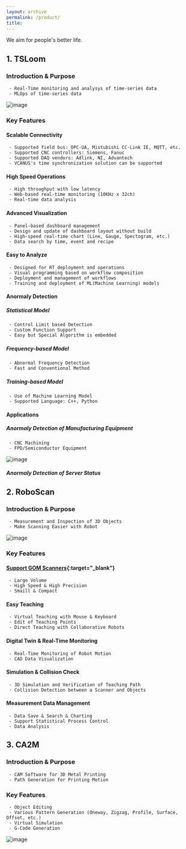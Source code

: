```yaml
---
layout: archive
permalink: /product/
title: 
---
```


We aim for people's better life.

## 1. TSLoom
### Introduction & Purpose
```
 - Real-Time monitoring and analysys of time-series data
 - MLOps of time-series data
```
![image](https://github.com/vcanus/vcanus.github.io/assets/33934527/f9cc1e1e-8370-4f04-b45f-f9d88aa89a58)


### Key Features
#### Scalable Connectivity 
```
 - Supported field bus: OPC-UA, Mistubishi CC-Link IE, MQTT, etc.
 - Supported CNC controllers: Siemens, Fanuc
 - Supported DAQ vendors: Adlink, NI, Advantech
 - VCANUS's time synchronization solution can be supported
```
#### High Speed Operations
```
 - High throughput with low latency
 - Web-based real-time monitoring (10KHz x 32ch)
 - Real-time data analysis
```
#### Advanced Visualization
```
 - Panel-based dashboard management
 - Design and update of dashboard layout without build
 - High-speed real-time chart (Line, Gauge, Spectogram, etc.)
 - Data search by time, event and recipe
```
#### Easy to Analyze
```
 - Designed for RT deployment and operations
 - Visual programming based on workflow composition
 - Deployment and management of workflows
 - Training and deployment of ML(Machine Learning) models
```

#### Anormaly Detection
##### Statistical Model
```
 - Control Limit based Detection
 - Custom Function Support
 - Easy but Special Algorithm is embedded
```
##### Frequency-based Model
```
 - Abnormal Frequency Detection
 - Fast and Conventional Method
```
##### Training-based Model
```
 - Use of Machine Learning Model
 - Supported Language: C++, Python
```
#### Applications
##### Anormaly Detection of Manufacturing Equipment
```
 - CNC Machining
 - FPD/Semiconductor Equipment
```
![image](https://github.com/vcanus/vcanus.github.io/assets/33934527/81d76629-750b-490b-b46a-8332fc588a31)
##### Anormaly Detection of Server Status


## 2. RoboScan 
### Introduction & Purpose
```
 - Measurement and Inspection of 3D Objects
 - Make Scanning Easier with Robot
```
![image](https://github.com/vcanus/vcanus.github.io/assets/33934527/5beb18ad-f209-4e79-b035-6a4d60b236ed)
### Key Features
#### [Support GOM Scanners](https://www.gom.com/){:target="_blank"}
```
 - Large Volume
 - High Speed & High Precision
 - Smaill & Compact
```
#### Easy Teaching
```
 - Virtual Teaching with Mouse & Keyboard
 - Edit of Teaching Points
 - Direct Teaching with Collaborative Robots
```
#### Digital Twin & Real-Time Monitoring
```
 - Real-Time Monitoring of Robot Motion
 - CAD Data Visualization
```
#### Simulation & Collision Check
```
 - 3D Simulation and Verification of Teaching Path
 - Collision Detection between a Scanner and Objects
```

#### Measurement Data Management
```
 - Data Save & Search & Charting
 - Support Statistical Process Control
 - Data Analysis
```

## 3. CA2M
### Introduction & Purpose
```
 - CAM Software for 3D Metal Printing
 - Path Generation for Printing Motion
```

### Key Features
```
 - Object Editing
 - Various Pattern Generation (Oneway, Zigzag, Profile, Surface, Offset, etc.)
 - Virtual Simulation
 - G-Code Generation
```
![image](https://user-images.githubusercontent.com/44759045/94678230-2012ae80-0359-11eb-89e9-3b3b198e1107.png)




